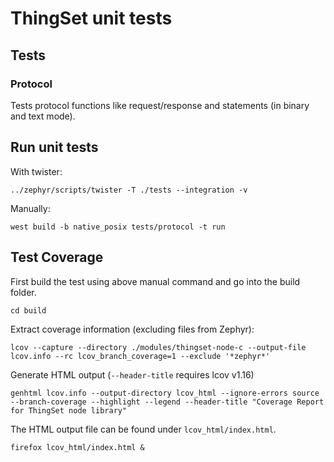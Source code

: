 # ThingSet unit tests

## Tests

### Protocol

Tests protocol functions like request/response and statements (in binary and text mode).

## Run unit tests

With twister:

    ../zephyr/scripts/twister -T ./tests --integration -v

Manually:

    west build -b native_posix tests/protocol -t run

## Test Coverage

First build the test using above manual command and go into the build folder.

    cd build

Extract coverage information (excluding files from Zephyr):

    lcov --capture --directory ./modules/thingset-node-c --output-file lcov.info --rc lcov_branch_coverage=1 --exclude '*zephyr*'

Generate HTML output (`--header-title` requires lcov v1.16)

    genhtml lcov.info --output-directory lcov_html --ignore-errors source --branch-coverage --highlight --legend --header-title "Coverage Report for ThingSet node library"

The HTML output file can be found under `lcov_html/index.html`.

    firefox lcov_html/index.html &
